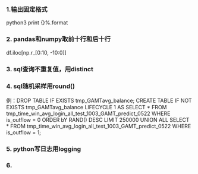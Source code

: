 ### 1.输出固定格式
python3 print {}%.format 

### 2. pandas和numpy取前十行和后十行
df.iloc[np.r_[0:10, -10:0]] 

### 3. sql查询不重复值，用distinct

### 4. sql随机采样用round()
例：DROP TABLE IF EXISTS tmp_GAMTavg_balance;
  CREATE  TABLE IF NOT EXISTS tmp_GAMTavg_balance LIFECYCLE 1 AS
  SELECT *
  FROM tmp_time_win_avg_login_all_test_1003_GAMT_predict_0522
  WHERE is_outflow = 0
  ORDER bY RAND() DESC LIMIT 250000
  UNION ALL
  SELECT *
  FROM tmp_time_win_avg_login_all_test_1003_GAMT_predict_0522
  WHERE is_outflow = 1;

### 5. python写日志用logging

### 6. 